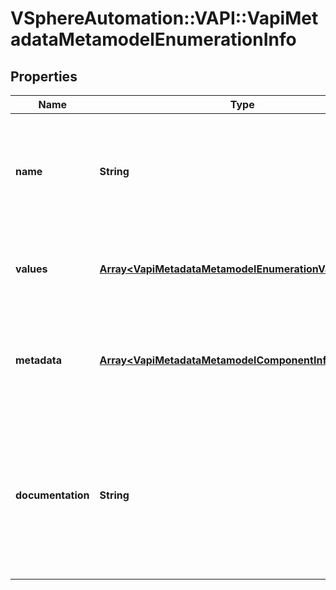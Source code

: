 # VSphereAutomation::VAPI::VapiMetadataMetamodelEnumerationInfo

## Properties
Name | Type | Description | Notes
------------ | ------------- | ------------- | -------------
**name** | **String** | Dot separated name of the enumeration element. The segments in the name reflect the organization of the APIs. The format of each segment is lower case with underscores. Each underscore represents a word boundary. If there are acronyms in the word, the capitalization is preserved. This format makes it easy to translate the segment into a different naming convention. | 
**values** | [**Array&lt;VapiMetadataMetamodelEnumerationValueInfo&gt;**](VapiMetadataMetamodelEnumerationValueInfo.md) | Metamodel information of all the enumeration value elements contained in this enumeration element. The order of the enumeration value elements in the list is same as the order in which they are defined in the interface definition file. | 
**metadata** | [**Array&lt;VapiMetadataMetamodelComponentInfoMetadata&gt;**](VapiMetadataMetamodelComponentInfoMetadata.md) | Generic metadata elements for an enumeration element. The key in the {@term map} is the name of the metadata element and the value is the data associated with that metadata element. &lt;p&gt; The {@link vapi.metadata.metamodel.MetadataIdentifier} contains possible string values for keys in the {@term map}. | 
**documentation** | **String** | English language documentation for an enumeration element. It can contain HTML markup and Javadoc tags. The first sentence of the enumeration documentation is a complete sentence that identifies the enumeration by name and summarizes the purpose of the enumeration. The documentation describes the context in which the enumeration is used. &lt;p&gt; The documentation also contains references to the context in which the enumeration is used. But if the enumeration is used in many contexts, the references may not be present. | 


